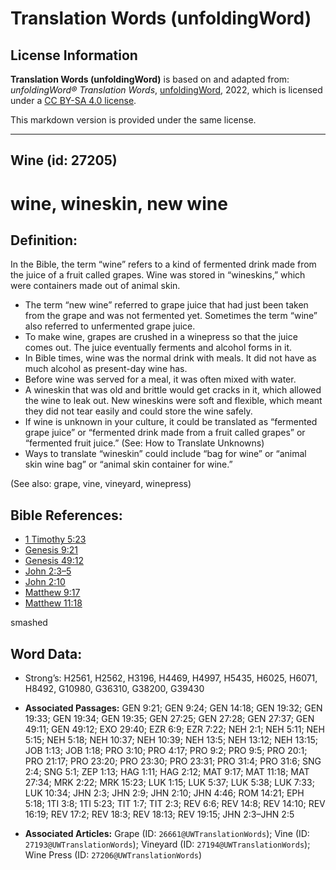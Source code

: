 # Translation Words (unfoldingWord)

## License Information

**Translation Words (unfoldingWord)** is based on and adapted from: _unfoldingWord® Translation Words_, [unfoldingWord](https://unfoldingword.org/utw), 2022, which is licensed under a [CC BY-SA 4.0 license](https://creativecommons.org/licenses/by-sa/4.0/legalcode.en).

This markdown version is provided under the same license.



--------------------------------

## Wine (id: 27205)

wine, wineskin, new wine
========================

Definition:
-----------

In the Bible, the term “wine” refers to a kind of fermented drink made from the juice of a fruit called grapes. Wine was stored in “wineskins,” which were containers made out of animal skin.

* The term “new wine” referred to grape juice that had just been taken from the grape and was not fermented yet. Sometimes the term “wine” also referred to unfermented grape juice.
* To make wine, grapes are crushed in a winepress so that the juice comes out. The juice eventually ferments and alcohol forms in it.
* In Bible times, wine was the normal drink with meals. It did not have as much alcohol as present\-day wine has.
* Before wine was served for a meal, it was often mixed with water.
* A wineskin that was old and brittle would get cracks in it, which allowed the wine to leak out. New wineskins were soft and flexible, which meant they did not tear easily and could store the wine safely.
* If wine is unknown in your culture, it could be translated as “fermented grape juice” or “fermented drink made from a fruit called grapes” or “fermented fruit juice.” (See: How to Translate Unknowns)
* Ways to translate “wineskin” could include “bag for wine” or “animal skin wine bag” or “animal skin container for wine.”

(See also: grape, vine, vineyard, winepress)

Bible References:
-----------------

* [1 Timothy 5:23](https://ref.ly/1Tim5:23)
* [Genesis 9:21](https://ref.ly/Gen9:21)
* [Genesis 49:12](https://ref.ly/Gen49:12)
* [John 2:3–5](https://ref.ly/John2:3-John2:5)
* [John 2:10](https://ref.ly/John2:10)
* [Matthew 9:17](https://ref.ly/Matt9:17)
* [Matthew 11:18](https://ref.ly/Matt11:18)

smashed

Word Data:
----------

* Strong’s: H2561, H2562, H3196, H4469, H4997, H5435, H6025, H6071, H8492, G10980, G36310, G38200, G39430

* **Associated Passages:** GEN 9:21; GEN 9:24; GEN 14:18; GEN 19:32; GEN 19:33; GEN 19:34; GEN 19:35; GEN 27:25; GEN 27:28; GEN 27:37; GEN 49:11; GEN 49:12; EXO 29:40; EZR 6:9; EZR 7:22; NEH 2:1; NEH 5:11; NEH 5:15; NEH 5:18; NEH 10:37; NEH 10:39; NEH 13:5; NEH 13:12; NEH 13:15; JOB 1:13; JOB 1:18; PRO 3:10; PRO 4:17; PRO 9:2; PRO 9:5; PRO 20:1; PRO 21:17; PRO 23:20; PRO 23:30; PRO 23:31; PRO 31:4; PRO 31:6; SNG 2:4; SNG 5:1; ZEP 1:13; HAG 1:11; HAG 2:12; MAT 9:17; MAT 11:18; MAT 27:34; MRK 2:22; MRK 15:23; LUK 1:15; LUK 5:37; LUK 5:38; LUK 7:33; LUK 10:34; JHN 2:3; JHN 2:9; JHN 2:10; JHN 4:46; ROM 14:21; EPH 5:18; 1TI 3:8; 1TI 5:23; TIT 1:7; TIT 2:3; REV 6:6; REV 14:8; REV 14:10; REV 16:19; REV 17:2; REV 18:3; REV 18:13; REV 19:15; JHN 2:3–JHN 2:5
* **Associated Articles:** Grape (ID: `26661@UWTranslationWords`); Vine (ID: `27193@UWTranslationWords`); Vineyard (ID: `27194@UWTranslationWords`); Wine Press (ID: `27206@UWTranslationWords`)

